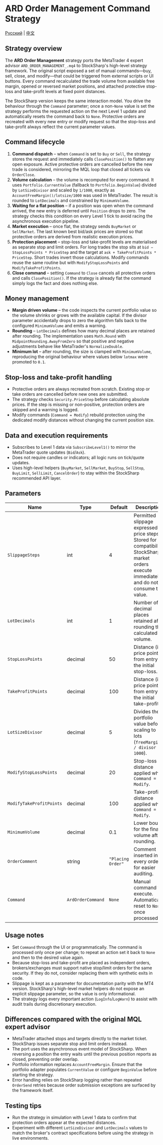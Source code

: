 # ARD Order Management Command Strategy
[Русский](README_ru.md) | [中文](README_cn.md)

## Strategy overview
The **ARD Order Management** strategy ports the MetaTrader 4 expert advisor `ARD_ORDER_MANAGEMENT_.mq4` to StockSharp's high-level strategy framework. The original script exposed a set of manual commands—buy, sell, close, and modify—that could be triggered from external scripts or UI buttons. Every command recalculated the trade volume from available free margin, opened or reversed market positions, and attached protective stop-loss and take-profit levels at fixed point distances.

The StockSharp version keeps the same interaction model. You drive the behaviour through the `Command` parameter; once a non-`None` value is set the strategy performs the requested action on the next Level 1 update and automatically resets the command back to `None`. Protective orders are recreated with every new entry or modify request so that the stop-loss and take-profit always reflect the current parameter values.

## Command lifecycle
1. **Command dispatch** – when `Command` is set to `Buy` or `Sell`, the strategy stores the request and immediately calls `ClosePosition()` to flatten any open exposure. Active protective orders are cancelled before the new trade is considered, mirroring the MQL loop that closed all tickets via `OrderClose`.
2. **Volume calculation** – the volume is recomputed for every command. It uses `Portfolio.CurrentValue` (fallback to `Portfolio.BeginValue`) divided by `LotSizeDivisor` and scaled by `1/1000`, exactly as `AccountFreeMargin()/lotsize/1000` was used in MetaTrader. The result is rounded to `LotDecimals` and constrained by `MinimumVolume`.
3. **Waiting for a flat position** – if a position was open when the command arrived, the new entry is deferred until `Position` drops to zero. The strategy checks this condition on every Level 1 tick to avoid racing the asynchronous execution pipeline.
4. **Market execution** – once flat, the strategy sends `BuyMarket` or `SellMarket`. The last known best bid/ask prices are stored so that protective orders are derived from realistic execution prices.
5. **Protection placement** – stop-loss and take-profit levels are materialised as separate stop and limit orders. For long trades the stop sits at `bid − StopLossPoints * PriceStep` and the target at `ask + TakeProfitPoints * PriceStep`. Short trades invert those calculations. Modify commands reuse the same routine but with `ModifyStopLossPoints` and `ModifyTakeProfitPoints`.
6. **Close command** – setting `Command` to `Close` cancels all protective orders and calls `ClosePosition()`. If the strategy is already flat the command simply logs the fact and does nothing else.

## Money management
- **Margin driven volume** – the code inspects the current portfolio value so the volume shrinks or grows with the available capital. If the divisor parameter accidentally drops to zero the algorithm falls back to the configured `MinimumVolume` and emits a warning.
- **Rounding** – `LotDecimals` defines how many decimal places are retained after rounding. The implementation uses `Math.Round` with `MidpointRounding.AwayFromZero` so that positive and negative adjustments behave like MetaTrader's `NormalizeDouble`.
- **Minimum lot** – after rounding, the size is clamped with `MinimumVolume`, reproducing the original behaviour where values below `lotmax` were promoted to `0.1`.

## Stop-loss and take-profit handling
- Protective orders are always recreated from scratch. Existing stop or take orders are cancelled before new ones are submitted.
- The strategy checks `Security.PriceStep` before calculating absolute prices. If the step is missing or non-positive, protection orders are skipped and a warning is logged.
- Modify commands (`Command = Modify`) rebuild protection using the dedicated modify distances without changing the current position size.

## Data and execution requirements
- Subscribes to Level 1 data via `SubscribeLevel1()` to mirror the MetaTrader quote updates (`Bid`/`Ask`).
- Does not require candles or indicators; all logic runs on tick/quote updates.
- Uses high-level helpers (`BuyMarket`, `SellMarket`, `BuyStop`, `SellStop`, `BuyLimit`, `SellLimit`, `CancelOrder`) to stay within the StockSharp recommended API layer.

## Parameters
| Name | Type | Default | Description |
| --- | --- | --- | --- |
| `SlippageSteps` | int | 4 | Permitted slippage expressed in price steps. Stored for compatibility; StockSharp market orders execute immediately and do not consume this value. |
| `LotDecimals` | int | 1 | Number of decimal places retained after rounding the calculated volume. |
| `StopLossPoints` | decimal | 50 | Distance (in price points) from entry to the initial stop-loss. |
| `TakeProfitPoints` | decimal | 100 | Distance (in price points) from entry to the initial take-profit. |
| `LotSizeDivisor` | decimal | 5 | Divides the portfolio value before scaling to lots (`freeMargin / divisor / 1000`). |
| `ModifyStopLossPoints` | decimal | 20 | Stop-loss distance applied when `Command = Modify`. |
| `ModifyTakeProfitPoints` | decimal | 100 | Take-profit distance applied when `Command = Modify`. |
| `MinimumVolume` | decimal | 0.1 | Lower bound for the final volume after rounding. |
| `OrderComment` | string | `"Placing Order"` | Comment inserted into every order for easier auditing. |
| `Command` | `ArdOrderCommand` | `None` | Manual command to execute. Automatically reset to `None` once processed. |

## Usage notes
- Set `Command` through the UI or programmatically. The command is processed only once per change; to repeat an action set it back to `None` and then to the desired value again.
- Because stop-loss and take-profit are placed as independent orders, brokers/exchanges must support native stop/limit orders for the same security. If they do not, consider replacing them with synthetic exits in code.
- Slippage is kept as a parameter for documentation parity with the MT4 version. StockSharp's high-level market helpers do not expose an explicit slippage parameter, so the value is only informational.
- The strategy logs every important action (`LogInfo`/`LogWarn`) to assist with audit trails during discretionary execution.

## Differences compared with the original MQL expert advisor
- MetaTrader attached stops and targets directly to the market ticket. StockSharp issues separate stop and limit orders instead.
- The port uses the asynchronous event model of StockSharp. When reversing a position the entry waits until the previous position reports as closed, preventing order overlap.
- Portfolio information replaces `AccountFreeMargin`. Ensure that the portfolio adapter populates `CurrentValue` or configure `BeginValue` before starting the strategy.
- Error handling relies on StockSharp logging rather than repeated `OrderSend` retries because order submission exceptions are surfaced by the framework itself.

## Testing tips
- Run the strategy in simulation with Level 1 data to confirm that protection orders appear at the expected distances.
- Experiment with different `LotSizeDivisor` and `LotDecimals` values to match the broker's contract specifications before using the strategy in live environments.
